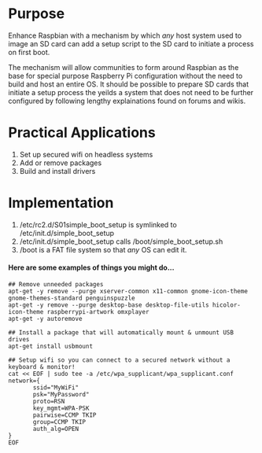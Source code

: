 # Purpose

Enhance Raspbian with a mechanism by which *any* host system used to image an SD card can add a setup script to the SD card to initiate a process on first boot.

The mechanism will allow communities to form around Raspbian as the base for special purpose Raspberry Pi configuration without the need to build and host an entire OS. It should be possible to prepare SD cards that initiate a setup process the yeilds a system that does not need to be further configured by following lengthy explainations found on forums and wikis.

# Practical Applications

1. Set up secured wifi on headless systems
2. Add or remove packages
3. Build and install drivers

# Implementation

1. /etc/rc2.d/S01simple_boot_setup is symlinked to /etc/init.d/simple_boot_setup
2. /etc/init.d/simple_boot_setup calls /boot/simple_boot_setup.sh
3. /boot is a FAT file system so that *any* OS can edit it.

#### Here are some examples of things you might do...

    ## Remove unneeded packages
    apt-get -y remove --purge xserver-common x11-common gnome-icon-theme gnome-themes-standard penguinspuzzle
    apt-get -y remove --purge desktop-base desktop-file-utils hicolor-icon-theme raspberrypi-artwork omxplayer
    apt-get -y autoremove
    
    ## Install a package that will automatically mount & unmount USB drives
    apt-get install usbmount
    
    ## Setup wifi so you can connect to a secured network without a keyboard & monitor!
    cat << EOF | sudo tee -a /etc/wpa_supplicant/wpa_supplicant.conf
    network={
           ssid="MyWiFi"
           psk="MyPassword"
           proto=RSN
           key_mgmt=WPA-PSK
           pairwise=CCMP TKIP
           group=CCMP TKIP
           auth_alg=OPEN
    }
    EOF
